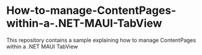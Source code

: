# How-to-manage-ContentPages-within-a-.NET-MAUI-TabView
This repository contains a sample explaining how to manage ContentPages within a .NET MAUI TabView
